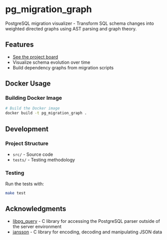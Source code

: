 # pg_migration_graph
PostgreSQL migration visualizer - Transform SQL schema changes into weighted directed graphs using AST parsing and graph theory.

## Features

- [See the project board](https://github.com/users/danmxli/projects/11)
- Visualize schema evolution over time
- Build dependency graphs from migration scripts

## Docker Usage

### Building Docker Image

```bash
# Build the Docker image
docker build -t pg_migration_graph .
```

## Development

### Project Structure

- `src/` - Source code
- `tests/` - Testing methodology

### Testing

Run the tests with:

```bash
make test
```

## Acknowledgments

- [libpg_query](https://github.com/pganalyze/libpg_query) - C library for accessing the PostgreSQL parser outside of the server environment
- [jansson](https://github.com/akheron/jansson) - C library for encoding, decoding and manipulating JSON data
